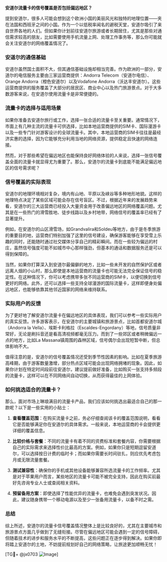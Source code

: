 **安道尔流量卡的信号覆盖是否包括偏远地区？**

提到安道尔，很多人可能会想到这个欧洲小国的美丽风光和独特的地理位置——夹在法国和西班牙之间的小国。作为一个以低税率闻名的避税天堂，安道尔吸引了来自世界各地的人们。但如果你计划前往安道尔旅游或者长期居住，尤其是那些对通信需求较高的朋友，比如需要使用手机流量上网、处理工作事务等，那么你可能就会关注安道尔的网络覆盖情况了。

### 安道尔的通信基础

安道尔虽然国土面积不大，但其通信基础设施却相当完善。作为欧洲的一部分，安道尔的电信服务主要由三家运营商提供：Andorra Telecom（安道尔电信）、Orange Andorra（橙色安道尔）以及Vodafone Andorra（沃达丰安道尔）。这些运营商提供的服务覆盖了大部分的居民区、商业中心以及热门旅游景点。对于大多数游客来说，在安道尔使用流量卡是非常便捷的。

### 流量卡的选择与适用场景

如果你准备去安道尔旅行或工作，选择一张合适的流量卡至关重要。通常情况下，市面上有几种主流的流量卡可供选择，比如本地运营商提供的SIM卡、国际漫游卡以及一些专门针对游客设计的全球流量卡。其中，本地运营商的SIM卡往往是最经济实惠的选择，因为它能够充分利用当地的网络资源，提供稳定且快速的网络连接。

然而，对于那些希望在偏远地区也能保持良好网络体验的人来说，选择一张信号覆盖全面的流量卡就显得尤为重要了。那么，安道尔的流量卡到底能不能满足偏远地区的信号需求呢？

### 信号覆盖的实际表现

安道尔的地理环境相对复杂，境内有山地、平原以及峡谷等多种地形地貌。这样的地理特点决定了某些区域可能会存在信号盲区。不过，根据近年来的发展趋势来看，安道尔的三大运营商已经投入大量资金用于改善偏远地区的网络覆盖问题。尤其是在一些热门的滑雪胜地、徒步线路以及乡村地带，网络信号的覆盖率已经有了显著提升。

例如，在安道尔的山区滑雪场，如Grandvalira和Soldeu等地方，由于是冬季旅游的重要目的地，运营商们特别加强了这里的信号建设，确保游客能够在享受雪上乐趣的同时，还能随时通过社交媒体分享自己的精彩瞬间。而在一些较为偏远的村庄，虽然信号强度可能不如城市中心那样强劲，但基本的通话和数据服务还是可以得到保障的。

当然，如果你打算深入到安道尔最偏僻的地方，比如一些未开发的自然保护区或者远离人烟的小山村，那么即使是本地运营商的流量卡也可能无法完全保证信号的稳定性。在这种情况下，你可以考虑携带多张不同运营商的SIM卡，以便切换到信号更好的网络。此外，还可以选择一些支持全球漫游的国际流量卡，这样即便身处偏远地区，也能够依靠其他邻近国家的网络来维持联系。

### 实际用户的反馈

为了更好地了解安道尔流量卡在偏远地区的具体表现，我们可以参考一些实际用户的真实反馈。许多游客表示，在安道尔的主要城镇和旅游景点，比如首都安道尔城（Andorra la Vella）、埃斯卡利格拉（Escaldes-Engordany）等地，信号质量非常好，无论是刷抖音还是看高清视频都毫无压力。而到了一些郊区或者稍微偏远一点的地方，比如La Massana镇周围的森林区域，信号偶尔会出现短暂中断，但总体影响不大。

值得注意的是，安道尔的信号覆盖情况还受到季节性因素的影响。比如在夏季旅游高峰期，由于游客数量激增，部分热点区域可能会出现网络拥堵的现象。因此，如果你计划在特定时间段前往安道尔，建议提前做好准备，比如购买一张支持多频段的流量卡，这样可以在不同网络间自动切换，从而获得最佳的上网体验。

### 如何挑选适合的流量卡？

那么，面对市场上琳琅满目的流量卡产品，我们应该如何挑选出最适合自己的那一款呢？以下是一些实用的小贴士：

1. **查看覆盖范围**：在购买流量卡之前，务必仔细查阅该卡的覆盖范围说明，看看它是否能够满足你在安道尔的具体需求。一般来说，本地运营商的卡会提供更详细的覆盖信息。
   
2. **比较价格与套餐**：不同的流量卡有着不同的资费标准和套餐内容，你需要根据自己的实际需求来选择性价比最高的方案。例如，如果你只是短期逗留安道尔，可以选择按日计费的临时卡；而如果你需要长时间驻扎，则应优先考虑包月或无限流量套餐。

3. **测试兼容性**：确保你的手机或其他设备能够兼容所选流量卡的工作频率。尤其是对于苹果用户而言，某些地区的流量卡可能不被完全支持，因此在购买前最好先咨询专业人士或查阅相关资料。

4. **预留备用方案**：即使选择了性能优异的流量卡，也难免会遇到突发状况。因此，建议随身携带一个移动电源以及至少一张备用流量卡，以备不时之需。

### 总结

综上所述，安道尔的流量卡信号覆盖情况整体上是比较良好的，尤其在主要城市和旅游景点方面几乎做到了无缝衔接。尽管在偏远地区可能会遇到一定的信号障碍，但随着技术的进步和服务水平的不断提高，这些问题正在逐步得到解决。如果你即将踏上安道尔的土地，不妨提前规划好自己的网络策略，让旅途更加顺畅无忧！

[TG💪+ @jx0703 ![Image](https://github.com/user-attachments/assets/dbca1d08-cadb-493c-b0ec-ad6f7a83f270)]